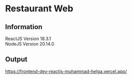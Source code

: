 # Restaurant Web

## Information
ReactJS Version 18.3.1
<br>
NodeJS Version 20.14.0

## Output
https://frontend-dev-reactjs-muhammad-helga.vercel.app/
